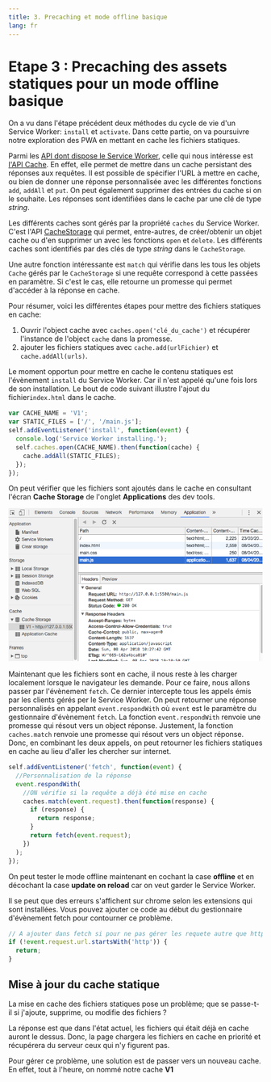 ```yaml
---
title: 3. Precaching et mode offline basique
lang: fr
---
```


# Etape 3 : Precaching des assets statiques pour un mode offline basique

On a vu dans l'étape précédent deux méthodes du cycle de vie d'un Service Worker: `install` et `activate`. Dans cette partie, on va poursuivre notre exploration des PWA en mettant en cache les fichiers statiques.

Parmi les [API dont dispose le Service Worker](https://developer.mozilla.org/en-US/docs/Web/API/Service_Worker_API), celle qui nous intéresse est [l'API Cache](https://developer.mozilla.org/en-US/docs/Web/API/Cache). En effet, elle permet de mettre dans un cache persistant des réponses aux requêtes. Il est possible de spécifier l'URL à mettre en cache, ou bien de donner une réponse personnalisée avec les différentes fonctions `add`, `addAll` et `put`. On peut également supprimer des entrées du cache si on le souhaite. Les réponses sont identifiées dans le cache par une clé de type *string*.

Les différents caches sont gérés par la propriété `caches` du Service Worker. C'est l'API [CacheStorage](https://developer.mozilla.org/en-US/docs/Web/API/CacheStorage) qui permet, entre-autres, de créer/obtenir un objet cache ou d'en supprimer un avec les fonctions `open` et `delete`. Les différents caches sont identifiés par des clés de type *string* dans le `CacheStorage`.

Une autre fonction intéressante est `match` qui vérifie dans les tous les objets `Cache` gérés par le `CacheStorage` si une requête correspond à cette passées en paramètre. Si c'est le cas, elle retourne un promesse qui permet d'accéder à la réponse en cache.

Pour résumer, voici les différentes étapes pour mettre des fichiers statiques en cache:

1.  Ouvrir l'object cache avec `caches.open('clé_du_cache')` et récupérer l'instance de l'object `cache` dans la promesse.
2.  ajouter les fichiers statiques avec `cache.add(urlFichier)` et `cache.addAll(urls)`.

Le moment opportun pour mettre en cache le contenu statiques est l'évènement `install` du Service Worker. Car il n'est appelé qu'une fois lors de son installation. Le bout de code suivant illustre l'ajout du fichier`index.html` dans le cache.

```js
var CACHE_NAME = 'V1';
var STATIC_FILES = ['/', '/main.js'];
self.addEventListener('install', function(event) {
  console.log('Service Worker installing.');
  self.caches.open(CACHE_NAME).then(function(cache) {
    cache.addAll(STATIC_FILES);
  });
});
```

On peut vérifier que les fichiers sont ajoutés dans le cache en consultant l'écran **Cache Storage** de l'onglet **Applications** des dev tools.

![Cache storage](./readme_assets/cache_storage.png 'Service Worker en attente')

Maintenant que les fichiers sont en cache, il nous reste à les charger localement lorsque le navigateur les demande. Pour ce faire, nous allons passer par l'évènement `fetch`. Ce dernier intercepte tous les appels émis par les clients gérés per le Service Worker. On peut retourner une réponse personnalisés en appelant `event.respondWith` où `event` est le paramètre du gestionnaire d'évènement `fetch`. La fonction `event.respondWith` renvoie une promesse qui résout vers un object réponse. Justement, la fonction `caches.match` renvoie une promesse qui résout vers un object réponse. Donc, en combinant les deux appels, on peut retourner les fichiers statiques en cache au lieu d'aller les chercher sur internet.

```js
self.addEventListener('fetch', function(event) {
  //Personnalisation de la réponse
  event.respondWith(
    //ON vérifie si la requête a déjà été mise en cache
    caches.match(event.request).then(function(response) {
      if (response) {
        return response;
      }
      return fetch(event.request);
    })
  );
});
```

On peut tester le mode offline maintenant en cochant la case **offline** et en décochant la case **update on reload** car on veut garder le Service Worker.

Il se peut que des erreurs s'affichent sur chrome selon les extensions qui sont installées. Vous pouvez ajouter ce code au début du gestionnaire d'évènement fetch pour contourner ce problème.

```js
// A ajouter dans fetch si pour ne pas gérer les requete autre que http
if (!event.request.url.startsWith('http')) {
  return;
}
```

## Mise à jour du cache statique

La mise en cache des fichiers statiques pose un problème; que se passe-t-il si j'ajoute, supprime, ou modifie des fichiers ?

La réponse est que dans l'état actuel, les fichiers qui était déjà en cache auront le dessus. Donc, la page chargera les fichiers en cache en priorité et récupérera du serveur ceux qui n'y figurent pas.

Pour gérer ce problème, une solution est de passer vers un nouveau cache. En effet, tout à l'heure, on nommé notre cache **V1**
